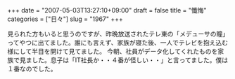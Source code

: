 +++
date = "2007-05-03T13:27:10+09:00"
draft = false
title = "懺悔"
categories = ["日々"]
slug = "1967"
+++

見られた方もいると思うのですが、昨晩放送されたテレ東の「メデューサの瞳」ってやつに出てました。誰にも言えず、家族が寝た後、一人でテレビを抱え込む様にして半目を開けて見てました。
今朝、社員がデータ化してくれたものを家族で見ました。息子は「IT社長か・・４番が怪しい・・」と言ってました。僕は１番なのでした。
